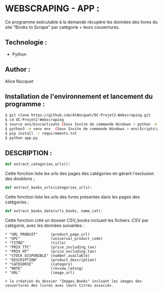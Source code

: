 
# WEBSCRAPING - APP :

Ce programme exécutable à la demande récupère les données des livres du site "Books to Scrape" par catégorie + leurs couvertures.


## Technologie :

- Python


## Author :

Alice Nocquet


## Installation de l'environnement et lancement du programme :

```bash
$ git clone https://github.com/AlNocquet/OC-Projet2-Webscraping.git
$ cd OC-Projet2-Webscraping
$ source env/bin/activate (Sous Invite de commande Windows > python -m venv env)
$ python3 -m venv env  (Sous Invite de commande Windows > env\Scripts\activate)
$ pip install -r requirements.txt
$ python app.py
``` 


## DESCRIPTION :


```python
def extract_categories_urls():
```
Cette fonction liste les urls des pages des catégories en gérant l'exclusion des doublons ;


```python
def extract_books_urls(categories_urls):  
```

Cette fonction liste les urls des livres présentes dans les pages des catégories ;


```python
def extract_books_data(urls_books, name_cat):  
```

Cette fonction créé un dossier CSV_books incluant les fichiers .CSV par catégorie, avec les données suivantes :

    * "URL PRODUIT"      (product_page_url)
    * "UPC"              (universal_product_code)
    * "TITRE"            (title)
    * "PRIX TTC"         (price_including_tax)
    * "PRIX HT"          (price_excluding_tax)
    * "STOCK DISPONIBLE" (number_available)
    * "DESCRIPTION"      (product_description)
    * "CATEGORIE"        (category)
    * "NOTE"             (review_rating)
    * "URL"              (image_url)

    + la création du dossier "Images_Books" incluant les images des couvertures des livres avec leurs titres associés.
